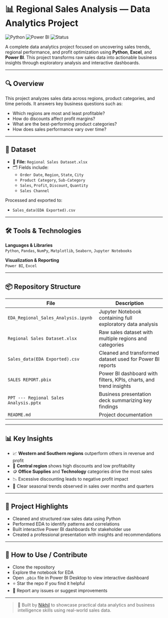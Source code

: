 # 📊 Regional Sales Analysis — Data Analytics Project

![Python](https://img.shields.io/badge/Python-3.9-blue?logo=python)
![Power BI](https://img.shields.io/badge/PowerBI-Dashboard-yellow?logo=powerbi)
![Status](https://img.shields.io/badge/Status-Completed-brightgreen)

A complete data analytics project focused on uncovering sales trends, regional performance, and profit optimization using **Python**, **Excel**, and **Power BI**. This project transforms raw sales data into actionable business insights through exploratory analysis and interactive dashboards.

---

## 🔍 Overview

This project analyzes sales data across regions, product categories, and time periods. It answers key business questions such as:
- Which regions are most and least profitable?
- How do discounts affect profit margins?
- What are the best-performing product categories?
- How does sales performance vary over time?

---

## 📁 Dataset

- 📄 **File:** `Regional Sales Dataset.xlsx`
- 🗂️ Fields include:
  - `Order Date`, `Region`, `State`, `City`
  - `Product Category`, `Sub-Category`
  - `Sales`, `Profit`, `Discount`, `Quantity`
  - `Sales Channel`

Processed and exported to:
- `Sales_data(EDA Exported).csv`

---

## 🛠️ Tools & Technologies

**Languages & Libraries**  
`Python`, `Pandas`, `NumPy`, `Matplotlib`, `Seaborn`, `Jupyter Notebooks`

**Visualization & Reporting**  
`Power BI`, `Excel`

---

## 📦 Repository Structure

| File                                  | Description                                                       |
|---------------------------------------|-------------------------------------------------------------------|
| `EDA_Regional_Sales_Analysis.ipynb`   | Jupyter Notebook containing full exploratory data analysis         |
| `Regional Sales Dataset.xlsx`         | Raw sales dataset with multiple regions and categories             |
| `Sales_data(EDA Exported).csv`        | Cleaned and transformed dataset used for Power BI reports          |
| `SALES REPORT.pbix`                   | Power BI dashboard with filters, KPIs, charts, and trend insights  |
| `PPT --- Regional Sales Analysis.pptx`| Business presentation deck summarizing key findings                |
| `README.md`                           | Project documentation                                              |

---

## 📊 Key Insights

- 📈 **Western and Southern regions** outperform others in revenue and profit  
- 🔻 **Central region** shows high discounts and low profitability  
- 🪙 **Office Supplies** and **Technology** categories drive the most sales  
- 📉 Excessive discounting leads to negative profit impact  
- 📅 Clear seasonal trends observed in sales over months and quarters

---

## 🎯 Project Highlights

- Cleaned and structured raw sales data using Python  
- Performed EDA to identify patterns and correlations  
- Built interactive Power BI dashboards for stakeholder use  
- Created a professional presentation with insights and recommendations

---

## 🤝 How to Use / Contribute

- Clone the repository  
- Explore the notebook for EDA  
- Open `.pbix` file in Power BI Desktop to view interactive dashboard  
- ⭐ Star the repo if you find it helpful  
- 🐛 Report any issues or suggest improvements  

---

> 🚀 Built by [Nikhil](https://github.com/nikhilScripts) to showcase practical data analytics and business intelligence skills using real-world sales data.

<!-- commit 1 -->
